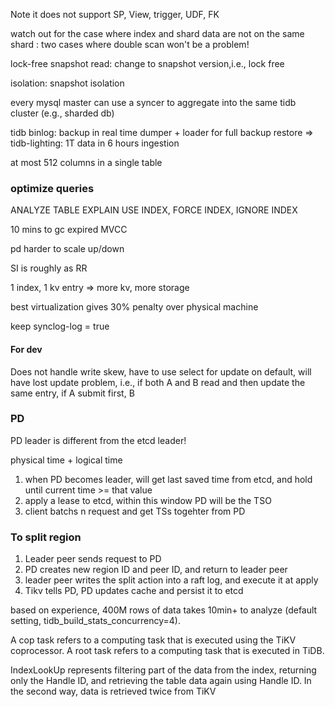 Note it does not support SP, View, trigger, UDF, FK 

watch out for the case where index and shard data are not on the same shard : two cases where double scan won't be a problem! 

lock-free snapshot read: change to snapshot version,i.e., lock free

isolation: snapshot isolation

every mysql master can use a syncer to aggregate into the same tidb cluster (e.g., sharded db)

tidb binlog: backup in real time
dumper + loader for full backup restore => tidb-lighting: 1T data in 6 hours ingestion

at most 512 columns in a single table 

### optimize queries
ANALYZE TABLE
EXPLAIN
USE INDEX, FORCE INDEX, IGNORE INDEX

10 mins to gc expired MVCC

pd harder to scale up/down

SI is roughly as RR

1 index, 1 kv entry => more kv, more storage

best virtualization gives 30% penalty over physical machine

keep synclog-log = true

#### For dev 

Does not handle write skew, have to use select for update
on default, will have lost update problem, i.e., if both A and B read and then update the same entry, if A submit first, B 

### PD

PD leader is different from the etcd leader!

physical time + logical time
1. when PD becomes leader, will get last saved time from etcd, and hold until current time >= that value
2. apply a lease to etcd, within this window PD will be the TSO
3. client batchs n request and get TSs togehter from PD

### To split region
1. Leader peer sends request to PD
2. PD creates new region ID and peer ID, and return to leader peer
3. leader peer writes the split action into a raft log, and execute it at apply
4. Tikv tells PD, PD updates cache and persist it to etcd

based on experience, 400M rows of data takes 10min+ to analyze (default setting, tidb_build_stats_concurrency=4).

A cop task refers to a computing task that is executed using the TiKV coprocessor. A root task refers to a computing task that is executed in TiDB.

 IndexLookUp represents filtering part of the data from the index, returning only the Handle ID, and retrieving the table data again using Handle ID. In the second way, data is retrieved twice from TiKV
